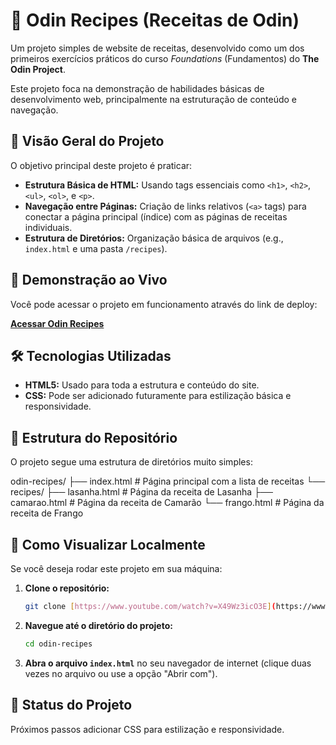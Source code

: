 # 🍲 Odin Recipes (Receitas de Odin)

Um projeto simples de website de receitas, desenvolvido como um dos primeiros exercícios práticos do curso *Foundations* (Fundamentos) do **The Odin Project**.

Este projeto foca na demonstração de habilidades básicas de desenvolvimento web, principalmente na estruturação de conteúdo e navegação.

## 🌟 Visão Geral do Projeto

O objetivo principal deste projeto é praticar:

* **Estrutura Básica de HTML:** Usando tags essenciais como `<h1>`, `<h2>`, `<ul>`, `<ol>`, e `<p>`.
* **Navegação entre Páginas:** Criação de links relativos (`<a>` tags) para conectar a página principal (índice) com as páginas de receitas individuais.
* **Estrutura de Diretórios:** Organização básica de arquivos (e.g., `index.html` e uma pasta `/recipes`).

## 🔗 Demonstração ao Vivo

Você pode acessar o projeto em funcionamento através do link de deploy:

[**Acessar Odin Recipes**](https://odin-recipes-nine-delta.vercel.app/)

## 🛠️ Tecnologias Utilizadas

* **HTML5:** Usado para toda a estrutura e conteúdo do site.
* **CSS:** Pode ser adicionado futuramente para estilização básica e responsividade.

## 📁 Estrutura do Repositório

O projeto segue uma estrutura de diretórios muito simples:

odin-recipes/
├── index.html          # Página principal com a lista de receitas
└── recipes/
├── lasanha.html    # Página da receita de Lasanha
├── camarao.html    # Página da receita de Camarão
└── frango.html     # Página da receita de Frango

## 🚀 Como Visualizar Localmente

Se você deseja rodar este projeto em sua máquina:

1.  **Clone o repositório:**
    ```bash
    git clone [https://www.youtube.com/watch?v=X49Wz3icO3E](https://www.youtube.com/watch?v=X49Wz3icO3E)
    ```
2.  **Navegue até o diretório do projeto:**
    ```bash
    cd odin-recipes
    ```
3.  **Abra o arquivo `index.html`** no seu navegador de internet (clique duas vezes no arquivo ou use a opção "Abrir com").

## 📝 Status do Projeto

Próximos passos adicionar CSS para estilização e responsividade.